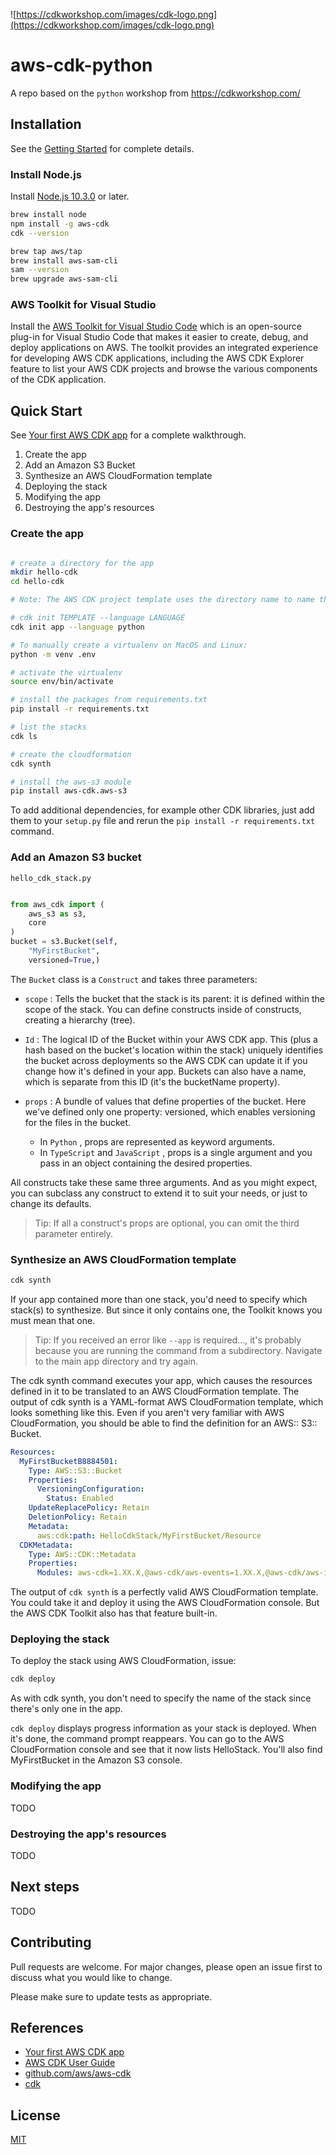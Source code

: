 ![https://cdkworkshop.com/images/cdk-logo.png](https://cdkworkshop.com/images/cdk-logo.png)

# aws-cdk-python

A repo based on the `python` workshop from https://cdkworkshop.com/ 

## Installation

See the [Getting Started](https://docs.aws.amazon.com/cdk/latest/guide/getting_started.html) for complete details.

### Install Node.js

Install [Node.js 10.3.0](https://nodejs.org/en/download/) or later.

``` bash
brew install node
npm install -g aws-cdk
cdk --version

brew tap aws/tap
brew install aws-sam-cli
sam --version
brew upgrade aws-sam-cli
```

### AWS Toolkit for Visual Studio

Install the [AWS Toolkit for Visual Studio Code](https://aws.amazon.com/visualstudiocode/) which is an open-source plug-in for Visual Studio Code that makes it easier to create, debug, and deploy applications on AWS. The toolkit provides an integrated experience for developing AWS CDK applications, including the AWS CDK Explorer feature to list your AWS CDK projects and browse the various components of the CDK application.

## Quick Start

See [Your first AWS CDK app](https://docs.aws.amazon.com/cdk/latest/guide/hello_world.html) for a complete walkthrough.

1. Create the app
1. Add an Amazon S3 Bucket
1. Synthesize an AWS CloudFormation template
1. Deploying the stack
1. Modifying the app
1. Destroying the app's resources

### Create the app

``` bash

# create a directory for the app
mkdir hello-cdk
cd hello-cdk

# Note: The AWS CDK project template uses the directory name to name things in the generated code.

# cdk init TEMPLATE --language LANGUAGE
cdk init app --language python

# To manually create a virtualenv on MacOS and Linux:
python -m venv .env

# activate the virtualenv
source env/bin/activate

# install the packages from requirements.txt
pip install -r requirements.txt

# list the stacks
cdk ls

# create the cloudformation
cdk synth

# install the aws-s3 module
pip install aws-cdk.aws-s3

```

To add additional dependencies, for example other CDK libraries, just add
them to your `setup.py` file and rerun the `pip install -r requirements.txt`
command.

### Add an Amazon S3 bucket

`hello_cdk_stack.py` 

``` python

from aws_cdk import (
    aws_s3 as s3,
    core
)
bucket = s3.Bucket(self, 
    "MyFirstBucket", 
    versioned=True,)

```

The `Bucket` class is a `Construct` and takes three parameters:

* `scope` : Tells the bucket that the stack is its parent: it is defined within the scope of the stack. You can define constructs inside of constructs, creating a hierarchy (tree).

* `Id` : The logical ID of the Bucket within your AWS CDK app. This (plus a hash based on the bucket's location within the stack) uniquely identifies the bucket across deployments so the AWS CDK can update it if you change how it's defined in your app. Buckets can also have a name, which is separate from this ID (it's the bucketName property).

* `props` : A bundle of values that define properties of the bucket. Here we've defined only one property: versioned, which enables versioning for the files in the bucket.
    - In `Python` , props are represented as keyword arguments.
    - In `TypeScript` and `JavaScript` , props is a single argument and you pass in an object containing the desired properties.

All constructs take these same three arguments.  And as you might expect, you can subclass any construct to extend it to suit your needs, or just to change its defaults.

> Tip: If all a construct's props are optional, you can omit the third parameter entirely.

### Synthesize an AWS CloudFormation template

``` bash
cdk synth
```

If your app contained more than one stack, you'd need to specify which stack(s) to synthesize. But since it only contains one, the Toolkit knows you must mean that one.

> Tip: If you received an error like `--app` is required..., it's probably because you are running the command from a subdirectory. Navigate to the main app directory and try again.

The cdk synth command executes your app, which causes the resources defined in it to be translated to an AWS CloudFormation template. The output of cdk synth is a YAML-format AWS CloudFormation template, which looks something like this. Even if you aren't very familiar with AWS CloudFormation, you should be able to find the definition for an AWS:: S3:: Bucket.

``` yaml
Resources:
  MyFirstBucketB8884501:
    Type: AWS::S3::Bucket
    Properties:
      VersioningConfiguration:
        Status: Enabled
    UpdateReplacePolicy: Retain
    DeletionPolicy: Retain
    Metadata:
      aws:cdk:path: HelloCdkStack/MyFirstBucket/Resource
  CDKMetadata:
    Type: AWS::CDK::Metadata
    Properties:
      Modules: aws-cdk=1.XX.X,@aws-cdk/aws-events=1.XX.X,@aws-cdk/aws-iam=1.XX.X,@aws-cdk/aws-kms=1.XX.X,@aws-cdk/aws-s3=1.XX.X,@aws-cdk/cdk-assets-schema=1.XX.X,@aws-cdk/cloud-assembly-schema=1.XX.X,@aws-cdk/core=1.XX.X,@aws-cdk/cx-api=1.XX.X,@aws-cdk/region-info=1.XX.X,jsii-runtime=node.js/vXX.XX.X
```

The output of `cdk synth` is a perfectly valid AWS CloudFormation template. You could take it and deploy it using the AWS CloudFormation console. But the AWS CDK Toolkit also has that feature built-in.

### Deploying the stack

To deploy the stack using AWS CloudFormation, issue:

``` bash
cdk deploy
```

As with cdk synth, you don't need to specify the name of the stack since there's only one in the app.

`cdk deploy` displays progress information as your stack is deployed. When it's done, the command prompt reappears. You can go to the AWS CloudFormation console and see that it now lists HelloStack. You'll also find MyFirstBucket in the Amazon S3 console.

### Modifying the app

TODO

### Destroying the app's resources

TODO

## Next steps

TODO

## Contributing

Pull requests are welcome. For major changes, please open an issue first to discuss what you would like to change.

Please make sure to update tests as appropriate.

## References

* [Your first AWS CDK app](https://docs.aws.amazon.com/cdk/latest/guide/hello_world.html)
* [AWS CDK User Guide](https://docs.aws.amazon.com/CDK/latest/userguide)
* [github.com/aws/aws-cdk](https://github.com/aws/aws-cdk)
* [cdk](https://aws.amazon.com/cdk/)

## License

[MIT](https://choosealicense.com/licenses/mit/)
 
